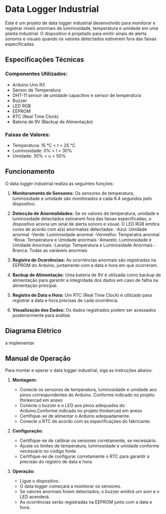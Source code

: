 # Data Logger Industrial

Este é um projeto de data logger industrial desenvolvido para monitorar e registrar níveis anormais de luminosidade, temperatura e umidade em uma planta industrial. O dispositivo é projetado para emitir sinais de alerta sonoros e visuais quando os valores detectados estiverem fora das faixas especificadas.

## Especificações Técnicas

### Componentes Utilizados:
- Arduino Uno R3
- Sensor de Temperatura
- DHT-11 sensor de umidade capacitivo e sensor de temperatura
- Buzzer
- LED RGB
- EEPROM
- RTC (Real Time Clock)
- Bateria de 9V (Backup de Alimentação)

### Faixas de Valores:
- Temperatura: 15 °C < t < 25 °C
- Luminosidade: 0% < l < 30%
- Umidade: 30% < u < 50%

## Funcionamento

O data logger industrial realiza as seguintes funções:

1. **Monitoramento de Sensores:** Os sensores de temperatura, luminosidade e umidade são monitorados a cada 6.4 segundos pelo dispositivo.

2. **Detecção de Anormalidades:** Se os valores de temperatura, umidade e luminosidade detectados estiverem fora das faixas especificadas, o dispositivo aciona um sinal de alerta sonoro e visual. O LED RGB emitira cores de acordo com a(s) anormalias detectadas:
   -Azul: Umidade anormal
   -Verde: Luminosidade anormal
   -Vermelho: Temperatra anormal
   -Rosa: Temperatura e Umidade anormais
   -Amarelo: Luminosidade e Umidade Anormais
   -Laranja: Temperatura e Luminosidade Anormais
   -Branca: Todas as variáveis anormais

4. **Registro de Ocorrências:** As ocorrências anormais são registradas na EEPROM do Arduino, juntamente com a data e hora em que ocorreram.

5. **Backup de Alimentação:** Uma bateria de 9V é utilizada como backup de alimentação para garantir a integridade dos dados em caso de falha na alimentação principal.

6. **Registro de Data e Hora:** Um RTC (Real Time Clock) é utilizado para registrar a data e hora precisas de cada ocorrência.

7. **Visualização dos Dados:** Os dados registrados podem ser acessados posteriormente para análise.

## Diagrama Elétrico

a implementar

## Manual de Operação

Para montar e operar o data logger industrial, siga as instruções abaixo:

1. **Montagem:**
   - Conecte os sensores de temperatura, luminosidade e umidade aos pinos correspondentes do Arduino. Conforme indicado no projeto thinkercad em anexo
   - Conecte o buzzer e o LED aos pinos adequados do Arduino.Conforme indicado no projeto thinkercad em anexo
   - Certifique-se de alimentar o Arduino adequadamente.
   - Conecte o RTC de acordo com as especificações do fabricante.

2. **Configuração:**
   - Certifique-se de calibrar os sensores corretamente, se necessário.
   - Ajuste os limites de temperatura, luminosidade e umidade conforme necessário no código fonte.
   - Certifique-se de configurar corretamente o RTC para garantir a precisão do registro de data e hora.

3. **Operação:**
   - Ligue o dispositivo.
   - O data logger começará a monitorar os sensores.
   - Se valores anormais forem detectados, o buzzer emitirá um som e o LED acenderá.
   - As ocorrências serão registradas na EEPROM junto com a data e hora.

